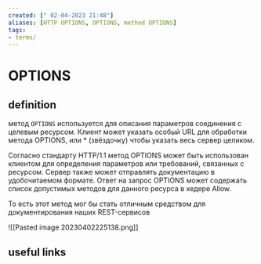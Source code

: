 ```yaml
---
created: [" 02-04-2023 21:48"]
aliases: [HTTP OPTIONS, OPTIONS, method OPTIONS]
tags:
- terms/
---
```


# OPTIONS

## definition

метод `OPTIONS` используется для описания параметров соединения с целевым ресурсом. Клиент может указать особый URL для обработки метода OPTIONS, или * (звёздочку) чтобы указать весь сервер целиком.

Согласно стандарту HTTP/1.1 метод OPTIONS может быть использован клиентом для определения параметров или требований, связанных с ресурсом. Сервер также может отправлять документацию в удобочитаемом формате. Ответ на запрос OPTIONS может содержать список допустимых методов для данного ресурса в хедере Allow.  
  
То есть этот метод мог бы стать отличным средством для документирования наших REST-сервисов

![[Pasted image 20230402225138.png]]

## useful links
